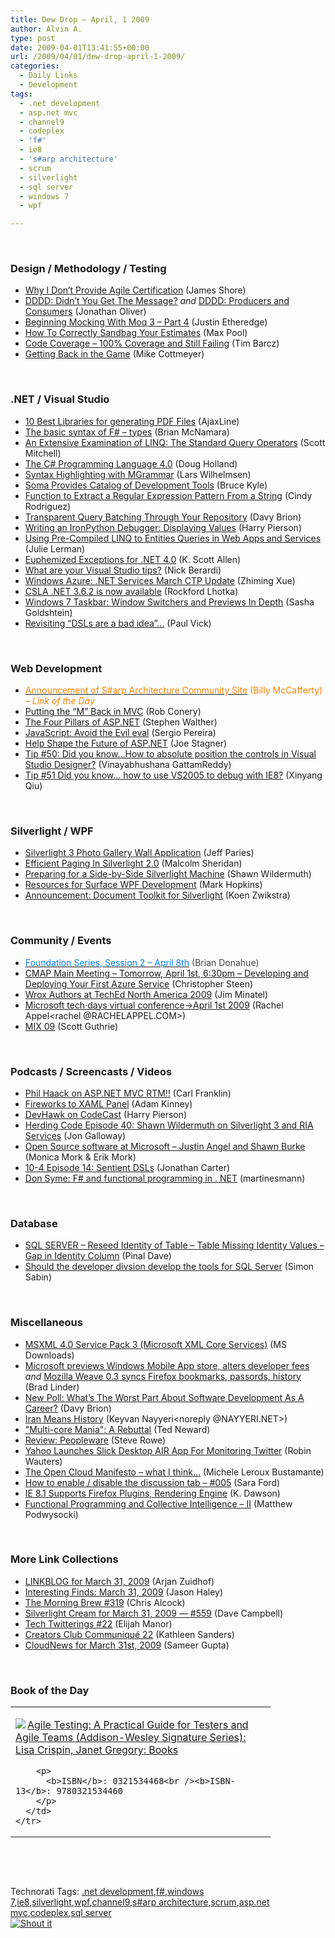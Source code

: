 ```yaml
---
title: Dew Drop – April, 1 2009
author: Alvin A.
type: post
date: 2009-04-01T13:41:55+00:00
url: /2009/04/01/dew-drop-april-1-2009/
categories:
  - Daily Links
  - Development
tags:
  - .net development
  - asp.net mvc
  - channel9
  - codeplex
  - 'f#'
  - ie8
  - 's#arp architecture'
  - scrum
  - silverlight
  - sql server
  - windows 7
  - wpf

---
```

&#160;

### Design / Methodology / Testing

  * [Why I Don&#8217;t Provide Agile Certification][1] (James Shore)
  * [DDDD: Didn’t You Get The Message?][2] _and_&#160;[DDDD: Producers and Consumers][3] (Jonathan Oliver)
  * [Beginning Mocking With Moq 3 &#8211; Part 4][4] (Justin Etheredge)
  * [How To Correctly Sandbag Your Estimates][5] (Max Pool)
  * [Code Coverage &#8211; 100% Coverage and Still Failing][6] (Tim Barcz)
  * [Getting Back in the Game][7] (Mike Cottmeyer)

&#160;

### .NET / Visual Studio

  * [10 Best Libraries for generating PDF Files][8] (AjaxLine)
  * [The basic syntax of F# &#8211; types][9] (Brian McNamara)
  * [An Extensive Examination of LINQ: The Standard Query Operators][10] (Scott Mitchell)
  * [The C# Programming Language 4.0][11] (Doug Holland)
  * [Syntax Highlighting with MGrammar][12] (Lars Wilhelmsen)
  * [Soma Provides Catalog of Development Tools][13] (Bruce Kyle)
  * [Function to Extract a Regular Expression Pattern From a String][14] (Cindy Rodriguez)
  * [Transparent Query Batching Through Your Repository][15] (Davy Brion)
  * [Writing an IronPython Debugger: Displaying Values][16] (Harry Pierson)
  * [Using Pre-Compiled LINQ to Entities Queries in Web Apps and Services][17] (Julie Lerman)
  * [Euphemized Exceptions for .NET 4.0][18] (K. Scott Allen)
  * [What are your Visual Studio tips?][19] (Nick Berardi)
  * [Windows Azure: .NET Services March CTP Update][20] (Zhiming Xue)
  * [CSLA .NET 3.6.2 is now available][21] (Rockford Lhotka)
  * [Windows 7 Taskbar: Window Switchers and Previews In Depth][22] (Sasha Goldshtein)
  * [Revisiting “DSLs are a bad idea”…][23] (Paul Vick)

&#160;

### Web Development

  * [<font color="#ff8000">Announcement of S#arp Architecture Community Site</font>][24] <font color="#ff8000">(Billy McCafferty) <em>– Link of the Day</em></font>
  * [Putting the “M” Back in MVC][25] (Rob Conery)
  * [The Four Pillars of ASP.NET][26] (Stephen Walther)
  * [JavaScript: Avoid the Evil eval][27] (Sergio Pereira)
  * [Help Shape the Future of ASP.NET][28] (Joe Stagner)
  * [Tip #50: Did you know…How to absolute position the controls in Visual Studio Designer?][29] (Vinayabhushana GattamReddy)
  * [Tip #51 Did you know… how to use VS2005 to debug with IE8?][30] (Xinyang Qiu)

&#160;

### Silverlight / WPF

  * [Silverlight 3 Photo Gallery Wall Application][31] (Jeff Paries)
  * [Efficient Paging In Silverlight 2.0][32] (Malcolm Sheridan)
  * [Preparing for a Side-by-Side Silverlight Machine][33] (Shawn Wildermuth)
  * [Resources for Surface WPF Development][34] (Mark Hopkins)
  * [Announcement: Document Toolkit for Silverlight][35] (Koen Zwikstra)

&#160;

### Community / Events

  * [<font color="#0080ff">Foundation Series, Session 2 &#8211; April 8th</font>][36] <font color="#000000"></font><font color="#404040">(Brian Donahue)</font>
  * [CMAP Main Meeting &#8211; Tomorrow, April 1st, 6:30pm &#8211; Developing and Deploying Your First Azure Service][37] (Christopher Steen)
  * [Wrox Authors at TechEd North America 2009][38] (Jim Minatel)
  * [Microsoft tech·days virtual conference->April 1st 2009][39] (Rachel Appel<rachel @RACHELAPPEL.COM>)
  * [MIX 09][40] (Scott Guthrie)

&#160;

### Podcasts / Screencasts / Videos

  * [Phil Haack on ASP.NET MVC RTM!!][41] (Carl Franklin)
  * [Fireworks to XAML Panel][42] (Adam Kinney)
  * [DevHawk on CodeCast][43] (Harry Pierson)
  * [Herding Code Episode 40: Shawn Wildermuth on Silverlight 3 and RIA Services][44] (Jon Galloway)
  * [Open Source software at Microsoft &#8211; Justin Angel and Shawn Burke][45] (Monica Mork & Erik Mork)
  * [10-4 Episode 14: Sentient DSLs][46] (Jonathan Carter)
  * [Don Syme: F# and functional programming in . NET][47] (martinesmann)

&#160;

### Database

  * [SQL SERVER &#8211; Reseed Identity of Table &#8211; Table Missing Identity Values &#8211; Gap in Identity Column][48] (Pinal Dave)
  * [Should the developer divsion develop the tools for SQL Server][49] (Simon Sabin)

&#160;

### Miscellaneous

  * [MSXML 4.0 Service Pack 3 (Microsoft XML Core Services)][50] (MS Downloads)
  * [Microsoft previews Windows Mobile App store, alters developer fees][51] _and_&#160;[Mozilla Weave 0.3 syncs Firefox bookmarks, passords, history][52] (Brad Linder)
  * [New Poll: What’s The Worst Part About Software Development As A Career?][53] (Davy Brion)
  * [Iran Means History][54] (Keyvan Nayyeri<noreply @NAYYERI.NET>)
  * ["Multi-core Mania": A Rebuttal][55] (Ted Neward)
  * [Review: Peopleware][56] (Steve Rowe)
  * [Yahoo Launches Slick Desktop AIR App For Monitoring Twitter][57] (Robin Wauters)
  * [The Open Cloud Manifesto &#8211; what I think&#8230;][58] (Michele Leroux Bustamante)
  * [How to enable / disable the discussion tab &#8211; #005][59] (Sara Ford)
  * [IE 8.1 Supports Firefox Plugins, Rendering Engine][60] (K. Dawson)
  * [Functional Programming and Collective Intelligence – II][61] (Matthew Podwysocki)

&#160;

### More Link Collections

  * [LINKBLOG for March 31, 2009][62] (Arjan Zuidhof)
  * [Interesting Finds: March 31, 2009][63] (Jason Haley)
  * [The Morning Brew #319][64] (Chris Alcock)
  * [Silverlight Cream for March 31, 2009 &#8212; #559][65] (Dave Campbell)
  * [Tech Twitterings #22][66] (Elijah Manor)
  * [Creators Club Communiqué 22][67] (Kathleen Sanders)
  * [CloudNews for March 31st, 2009][68] (Sameer Gupta)

&#160;

### Book of the Day

<div style="padding-bottom: 0px; margin: 0px; padding-left: 0px; padding-right: 0px; display: inline; float: none; padding-top: 0px" id="scid:7dc1bd33-94bd-46fd-a20b-0131235bcd47:8a2c43c2-7af4-4fa5-a6e8-e6ed3806f567" class="wlWriterSmartContent">
  <table cellspacing="0" cellpadding="2" width="400" border="0" unselectable="on">
    <tr>
      <td valign="top" width="400">
        <p>
          <a title="Agile Testing: A Practical Guide for Testers and Agile Teams (Addison-Wesley Signature Series): Lisa Crispin, Janet Gregory: Books" href="http://www.amazon.com/exec/obidos/ASIN/0321534468/alvinashcraft-20"><img data-recalc-dims="1" decoding="async" src="https://i0.wp.com/images.amazon.com/images/P/0321534468.01.MZZZZZZZ.jpg?w=660" border="0" align="left" style="float:left" />Agile Testing: A Practical Guide for Testers and Agile Teams (Addison-Wesley Signature Series): Lisa Crispin, Janet Gregory: Books</a>
        </p>
        
        <p>
          <b>ISBN</b>: 0321534468<br /><b>ISBN-13</b>: 9780321534460
        </p>
      </td>
    </tr>
  </table>
</div>

&#160;

<div style="padding-bottom: 0px; margin: 0px; padding-left: 0px; padding-right: 0px; display: inline; float: none; padding-top: 0px" id="scid:C16BAC14-9A3D-4c50-9394-FBFEF7A93539:cce0a371-51cf-42c4-83d7-666f5594e145" class="wlWriterSmartContent">
  <!--dotnetkickit-->
</div>

&#160;

<div style="padding-bottom: 0px; margin: 0px; padding-left: 0px; padding-right: 0px; display: inline; float: none; padding-top: 0px" id="scid:0767317B-992E-4b12-91E0-4F059A8CECA8:97fa1a82-c9fa-4ff2-b8f8-b1b5a19d5ebe" class="wlWriterSmartContent">
  Technorati Tags: <a href="http://technorati.com/tags/.net+development" rel="tag">.net development</a>,<a href="http://technorati.com/tags/f%23" rel="tag">f#</a>,<a href="http://technorati.com/tags/windows+7" rel="tag">windows 7</a>,<a href="http://technorati.com/tags/ie8" rel="tag">ie8</a>,<a href="http://technorati.com/tags/silverlight" rel="tag">silverlight</a>,<a href="http://technorati.com/tags/wpf" rel="tag">wpf</a>,<a href="http://technorati.com/tags/channel9" rel="tag">channel9</a>,<a href="http://technorati.com/tags/s%23arp+architecture" rel="tag">s#arp architecture</a>,<a href="http://technorati.com/tags/scrum" rel="tag">scrum</a>,<a href="http://technorati.com/tags/asp.net+mvc" rel="tag">asp.net mvc</a>,<a href="http://technorati.com/tags/codeplex" rel="tag">codeplex</a>,<a href="http://technorati.com/tags/sql+server" rel="tag">sql server</a>
</div>

<div class="wlWriterHeaderFooter" style="margin:0px; padding:0px 0px 0px 0px;">
  <div class="shoutIt">
    <a rev="vote-for" href="http://dotnetshoutout.com/Submit?url=http%3a%2f%2fwww.alvinashcraft.com%2f2009%2f04%2f01%2fdew-drop-april-1-2009%2f&title=Dew+Drop+-+April%2c+1+2009"><img decoding="async" alt="Shout it" src="http://dotnetshoutout.com/image.axd?url=https://morningdew-bpc6g3a0fgaxdxcu.eastus2-01.azurewebsites.net/2009/04/01/dew-drop-april-1-2009/" style="border:0px" /></a>
  </div>
</div>

 [1]: http://jamesshore.com/Blog/Why-I-Dont-Provide-Agile-Certification.html
 [2]: http://jonathan-oliver.blogspot.com/2009/03/dddd-didnt-you-get-message.html
 [3]: http://jonathan-oliver.blogspot.com/2009/03/dddd-producers-and-consumers.html
 [4]: http://www.codethinked.com/post.aspx?id=8d000a1f-25fc-4c10-861e-cfdeeb46b48c
 [5]: http://feeds.dzone.com/~r/zones/dotnet/~3/6wG-zua2FRM/how-correctly-sandbag-your
 [6]: http://devlicio.us/blogs/tim_barcz/archive/2009/03/31/code-coverage-100-coverage-and-still-failing.aspx
 [7]: http://feedproxy.google.com/~r/LeadingAgile/~3/71A4vJ1QUxg/getting-back-in-game.html
 [8]: http://www.ajaxline.com/10-best-libraries-for-generating-pdf
 [9]: http://lorgonblog.spaces.live.com/Blog/cns!701679AD17B6D310!1077.entry
 [10]: http://aspnet.4guysfromrolla.com/articles/040109-1.aspx
 [11]: http://software.intel.com/en-us/blogs/2009/03/30/the-c-programming-language-version-40/
 [12]: http://larswilhelmsen.com/2009/03/31/syntax-highlighting-with-mgrammar/
 [13]: http://blogs.msdn.com/usisvde/archive/2009/03/31/soma-provides-catalog-of-development-tools.aspx
 [14]: http://www.devx.com/tips/Tip/41347?trk=DXRSS_DOTNET
 [15]: http://feedproxy.google.com/~r/davybrion/~3/PeC6y_IvW9A/
 [16]: http://feedproxy.google.com/~r/Devhawk/~3/OPbxt8W_Bw0/Writing+An+IronPython+Debugger+Displaying+Values.aspx
 [17]: http://www.thedatafarm.com/blog/2009/03/31/UsingPreCompiledLINQToEntitiesQueriesInWebAppsAndServices.aspx
 [18]: http://odetocode.com/Blogs/scott/archive/2009/04/01/12717.aspx
 [19]: http://feedproxy.google.com/~r/coderjournal/~3/QR3VIP8idls/
 [20]: http://blogs.msdn.com/zxue/archive/2009/03/31/windows-azure-net-services-march-ctp-update.aspx
 [21]: http://www.lhotka.net/weblog/CSLANET362IsNowAvailable.aspx
 [22]: http://feeds.dzone.com/~r/zones/dotnet/~3/P-mDZAbHPNI/windows-7-taskbar-window
 [23]: http://panopticoncentral.net/archive/2009/03/31/24814.aspx
 [24]: http://devlicio.us/blogs/billy_mccafferty/archive/2009/03/31/announcement-of-s-arp-architecture-community-site.aspx
 [25]: http://feedproxy.google.com/~r/wekeroad/EeKc/~3/9CnNUwwzPCw/
 [26]: http://feedproxy.google.com/~r/StephenWalther/~3/KzK9QA3TZ0I/the-four-pillars-of-asp.net.aspx
 [27]: http://devlicio.us/blogs/sergio_pereira/archive/2009/03/31/javascript-avoid-the-evil-eval.aspx
 [28]: http://www.misfitgeek.com/2009/03/31/HelpShapeTheFutureOfASPNET.aspx
 [29]: http://blogs.msdn.com/webdevelopertips/archive/2009/03/31/tip-50-did-you-know-how-to-absolute-position-the-controls-in-visual-studio-designer.aspx
 [30]: http://blogs.msdn.com/webdevelopertips/archive/2009/03/31/tip-51-did-you-know-how-to-use-vs2005-to-debug-with-ie8.aspx
 [31]: http://designwithsilverlight.com/2009/03/31/silverlight-3-photo-gallery-wall-application/
 [32]: http://feedproxy.google.com/~r/netCurryRecentArticles/~3/9NGNezf1RDs/ShowArticle.aspx
 [33]: http://wildermuth.com/2009/04/01/Preparing_for_a_Side-by-Side_Silverlight_Machine
 [34]: http://blogs.msdn.com/surface/archive/2009/03/31/resources-for-surface-wpf-development.aspx
 [35]: http://firstfloorsoftware.com/blog/announcement-document-toolkit-for-silverlight/
 [36]: http://feedproxy.google.com/~r/bdpersist/~3/1eRokGvc4EY/foundation-series-session-2---april-8th.aspx
 [37]: http://dotnetjunkies.com/WebLog/csteen/archive/2009/04/01/590057.aspx
 [38]: http://feedproxy.google.com/~r/typepad/jimminatel/minatel/~3/--0YNIhSwoE/wrox-authors-at-teched-north-america-2009.html
 [39]: http://feedproxy.google.com/~r/RachelAppel/~3/WaOtDhOWzsE/
 [40]: http://weblogs.asp.net/scottgu/archive/2009/03/31/mix-09.aspx
 [41]: http://www.dotnetrocks.com/default.aspx?ShowNum=433
 [42]: http://channel9.msdn.com/shows/Continuum/Fireworks-to-XAML-Panel/
 [43]: http://feedproxy.google.com/~r/Devhawk/~3/0zO1oQCY1m4/DevHawk+On+CodeCast.aspx
 [44]: http://feedproxy.google.com/~r/HerdingCode/~3/ogWATuirVF8/
 [45]: http://www.sparklingclient.com/open-source-software-at-microsoft-justin-angel-and-shawn-burke/
 [46]: http://channel9.msdn.com/shows/10-4/10-4-Episode-14-Sentient-DSLs/
 [47]: http://channel9.msdn.com/posts/martinesmann/Don-Syme-FSharp-and-functional-programming-in-NET/
 [48]: http://blog.sqlauthority.com/2009/04/01/sql-server-reseed-identity-of-table-table-missing-identity-values-gap-in-identity-column/
 [49]: http://feedproxy.google.com/~r/SimonsSqlServerStuff/~3/eg7FJPnJGhk/Should-the-developer-divsion-develop-the-tools-for-SQL-Server.aspx
 [50]: http://feedproxy.google.com/~r/MicrosoftDownloadCenter/~3/CK39o88pfzs/details.aspx
 [51]: http://www.pheedcontent.com/click.phdo?i=78c31ce2d71fd9406ef70d1af2d31960
 [52]: http://www.pheedcontent.com/click.phdo?i=e62507e981285bc6f29222a2f0e8c78a
 [53]: http://feedproxy.google.com/~r/davybrion/~3/FxbwoP5Et60/
 [54]: http://nayyeri.net/blog/iran-means-history/
 [55]: http://blogs.tedneward.com/2009/04/01/quotMulticore+Maniaquot+A+Rebuttal.aspx
 [56]: http://blogs.msdn.com/steverowe/archive/2009/03/31/review-peopleware.aspx
 [57]: http://feedproxy.google.com/~r/Techcrunch/~3/U0_XWFRBsiY/
 [58]: http://feedproxy.google.com/~r/dasblonde/~3/LEI4I93RUu0/TheOpenCloudManifestoWhatIThink.aspx
 [59]: http://blogs.msdn.com/saraford/archive/2009/03/31/how-to-enable-disable-the-discussion-tab-005.aspx
 [60]: http://rss.slashdot.org/~r/Slashdot/slashdot/~3/kmCiylyxjWQ/article.pl
 [61]: http://codebetter.com/blogs/matthew.podwysocki/archive/2009/04/01/functional-programming-and-collective-intelligence-ii.aspx
 [62]: http://feedproxy.google.com/~r/ArjansWorld/~3/gKQJLkAMj3M/
 [63]: http://jasonhaley.com/blog/post.aspx?id=85b855b5-83cd-41ec-8cfa-b3e04a74dca1
 [64]: http://feedproxy.google.com/~r/ReflectivePerspective/~3/fc327Pbcj_Q/
 [65]: http://geekswithblogs.net/WynApseTechnicalMusings/archive/2009/03/31/130553.aspx
 [66]: http://webdevdotnet.blogspot.com/2009/04/tech-twitterings-22.html
 [67]: http://blogs.msdn.com/xna/archive/2009/03/31/creators-club-communiqu-22.aspx
 [68]: http://feedproxy.google.com/~r/CloudAve/~3/mQ8EWzbpfSc/cloudnews-for-march-31st-2009